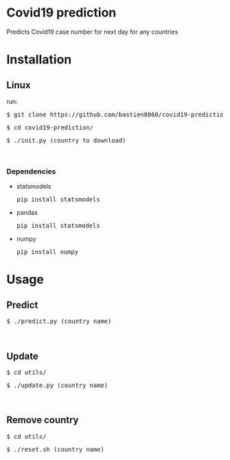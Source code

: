 # Covid19 prediction

Predicts Covid19 case number for next day for any countries

<h1> Installation </h1>
<h2> Linux </h2>
run:
<pre>$ git clone https://github.com/bastien8060/covid19-prediction </pre>
<pre>$ cd covid19-prediction/ </pre>
<pre>$ ./init.py (country to download) </pre>
<br>
<h3>Dependencies</h3>
<ul>
  <li>statsmodels <pre>pip install statsmodels</pre></li>
    <li>pandas <pre>pip install statsmodels</pre></li>
    <li>numpy <pre>pip install numpy</pre></li>
 </ul>
<h1>Usage</h1>
<h2>Predict</h2>
<pre>$ ./predict.py (country name)</pre>
<br>
<h2>Update </h2>
<pre>$ cd utils/</pre>
<pre>$ ./update.py (country name)</pre>
<br>
<h2> Remove country </h2>
<pre>$ cd utils/</pre>
<pre>$ ./reset.sh (country name)</pre>
